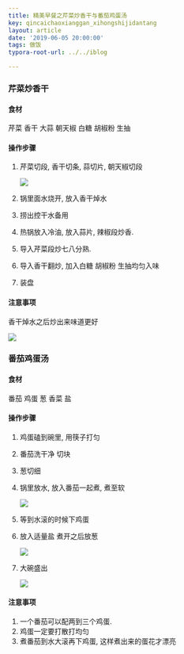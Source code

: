 ```yaml
---
title: 精美早餐之芹菜炒香干与番茄鸡蛋汤
key: qincaichaoxianggan_xihongshijidantang
layout: article
date: '2019-06-05 20:00:00'
tags: 做饭
typora-root-url: ../../iblog

---
```


### 芹菜炒香干

#### 食材

芹菜 香干  大蒜  朝天椒 白糖 胡椒粉 生抽

#### 操作步骤

1. 芹菜切段, 香干切条, 蒜切片, 朝天椒切段

   ![](http://psf4tlwcj.bkt.clouddn.com/img/3301559736442_.pic.jpg)

2. 锅里面水烧开, 放入香干焯水

3. 捞出控干水备用

4. 热锅放入冷油, 放入蒜片, 辣椒段炒香.

5. 导入芹菜段炒七八分熟.

6. 导入香干翻炒, 加入白糖 胡椒粉 生抽均匀入味

7. 装盘

#### 注意事项

香干焯水之后炒出来味道更好

![](http://psf4tlwcj.bkt.clouddn.com/img/3351559736449_.pic.jpg)

### 番茄鸡蛋汤

#### 食材

番茄 鸡蛋 葱  香菜  盐

#### 操作步骤

1. 鸡蛋磕到碗里, 用筷子打匀

2. 番茄洗干净 切块 

3. 葱切细

4. 锅里放水, 放入番茄一起煮, 煮至软

   ![](http://psf4tlwcj.bkt.clouddn.com/img/3311559736444_.pic.jpg)

5. 等到水滚的时候下鸡蛋

6. 放入适量盐 煮开之后放葱

   ![](http://psf4tlwcj.bkt.clouddn.com/img/3321559736445_.pic.jpg)

7. 大碗盛出

   ![](http://psf4tlwcj.bkt.clouddn.com/img/3331559736447_.pic.jpg)

#### 注意事项

1. 一个番茄可以配两到三个鸡蛋.
2. 鸡蛋一定要打散打均匀  
3. 煮番茄到水大滚再下鸡蛋, 这样煮出来的蛋花才漂亮